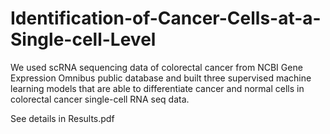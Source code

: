 # Identification-of-Cancer-Cells-at-a-Single-cell-Level

We used scRNA sequencing data of colorectal cancer from NCBI Gene Expression Omnibus public database and built three supervised machine learning models that are able to differentiate cancer and
normal cells in colorectal cancer single-cell RNA seq data.

See details in Results.pdf
